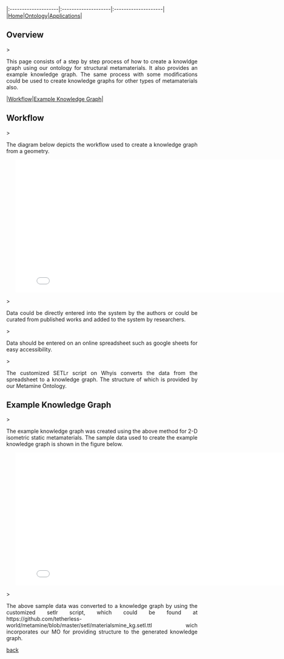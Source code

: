 
|:--------------------|:--------------------|:--------------------|
|[Home](./index.html)|[Ontology](./ontology.html)|[Applications](./applications.html)|

<h2 id="overview">Overview</h2>
> <p align="justify">This page consists of a step by step process of how to create a knowldge graph using our ontology for structural metamaterials. It also provides an example knowledge graph. The same process with some modifications could be used to create knowledge graphs for other types of metamaterials also. </p>

|[Workflow](#workflow)|[Example Knowledge Graph](#exampleKG)|

<h2 id="workflow">Workflow</h2>
> <p align="justify">The diagram below depicts the workflow used to create a knowledge graph from a geometry.</p>
<ul> 
<iframe src="images/workflow_kg.pdf" style="width: 800px;height: 350px;border: none;"></iframe>
</ul>
> <p align="justify">Data could be directly entered into the system by the authors or could be curated from published works and added to the system by researchers.</p>
> <p align="justify">Data should be entered on an online spreadsheet such as google sheets for easy accessibility.</p>
> <p align="justify">The customized SETLr script on Whyis converts the data from the spreadsheet to a knowledge graph. The structure of which is provided by our Metamine Ontology.</p>

<h2 id="exampleKG">Example Knowledge Graph</h2>
> <p align="justify">The example knowledge graph was created using the above method for 2-D isometric static metamaterials. The sample data used to create the example knowledge graph is shown in the figure below. </p>
<ul> 
<iframe src="images/MetamineSampleData_kg.pdf" style="width: 800px;height: 350px;border: none;"></iframe>
</ul>
> <p align="justify"> The above sample data was converted to a knowledge graph by using the customized setlr script, which could be found at https://github.com/tetherless-world/metamine/blob/master/setl/materialsmine_kg.setl.ttl wich incorporates our MO for providing structure to the generated knowledge graph.</p>

[back](./)